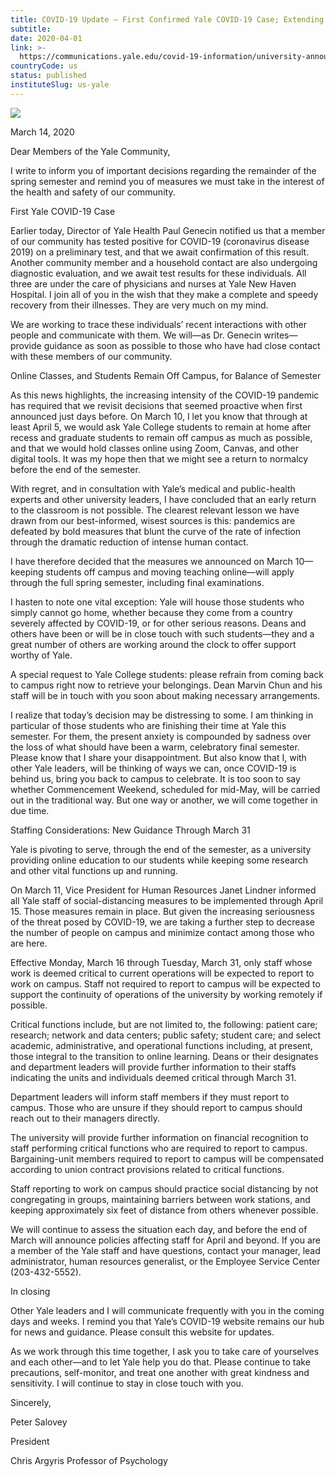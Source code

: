 ```yaml
---
title: COVID-19 Update – First Confirmed Yale COVID-19 Case; Extending Online Instruction to End of Spring Semester; Campus and Staffing Considerations
subtitle: 
date: 2020-04-01
link: >-
  https://communications.yale.edu/covid-19-information/university-announcements-about-covid-19/covid-19-update-first-confirmed-yale
countryCode: us
status: published
instituteSlug: us-yale
---
```

![](https://covid19.yale.edu/misc/favicon.ico)

March 14, 2020

Dear Members of the Yale Community,

I write to inform you of important decisions regarding the remainder of the spring semester and remind you of measures we must take in the interest of the health and safety of our community.

First Yale COVID-19 Case

Earlier today, Director of Yale Health Paul Genecin notified us that a member of our community has tested positive for COVID-19 (coronavirus disease 2019) on a preliminary test, and that we await confirmation of this result. Another community member and a household contact are also undergoing diagnostic evaluation, and we await test results for these individuals. All three are under the care of physicians and nurses at Yale New Haven Hospital. I join all of you in the wish that they make a complete and speedy recovery from their illnesses. They are very much on my mind.

We are working to trace these individuals’ recent interactions with other people and communicate with them. We will—as Dr. Genecin writes—provide guidance as soon as possible to those who have had close contact with these members of our community.

Online Classes, and Students Remain Off Campus, for Balance of Semester

As this news highlights, the increasing intensity of the COVID-19 pandemic has required that we revisit decisions that seemed proactive when first announced just days before. On March 10, I let you know that through at least April 5, we would ask Yale College students to remain at home after recess and graduate students to remain off campus as much as possible, and that we would hold classes online using Zoom, Canvas, and other digital tools. It was my hope then that we might see a return to normalcy before the end of the semester.

With regret, and in consultation with Yale’s medical and public-health experts and other university leaders, I have concluded that an early return to the classroom is not possible. The clearest relevant lesson we have drawn from our best-informed, wisest sources is this: pandemics are defeated by bold measures that blunt the curve of the rate of infection through the dramatic reduction of intense human contact.

I have therefore decided that the measures we announced on March 10—keeping students off campus and moving teaching online—will apply through the full spring semester, including final examinations.

I hasten to note one vital exception: Yale will house those students who simply cannot go home, whether because they come from a country severely affected by COVID-19, or for other serious reasons. Deans and others have been or will be in close touch with such students—they and a great number of others are working around the clock to offer support worthy of Yale.

A special request to Yale College students: please refrain from coming back to campus right now to retrieve your belongings. Dean Marvin Chun and his staff will be in touch with you soon about making necessary arrangements.

I realize that today’s decision may be distressing to some. I am thinking in particular of those students who are finishing their time at Yale this semester. For them, the present anxiety is compounded by sadness over the loss of what should have been a warm, celebratory final semester. Please know that I share your disappointment. But also know that I, with other Yale leaders, will be thinking of ways we can, once COVID-19 is behind us, bring you back to campus to celebrate. It is too soon to say whether Commencement Weekend, scheduled for mid-May, will be carried out in the traditional way. But one way or another, we will come together in due time.

Staffing Considerations: New Guidance Through March 31

Yale is pivoting to serve, through the end of the semester, as a university providing online education to our students while keeping some research and other vital functions up and running.

On March 11, Vice President for Human Resources Janet Lindner informed all Yale staff of social-distancing measures to be implemented through April 15. Those measures remain in place. But given the increasing seriousness of the threat posed by COVID-19, we are taking a further step to decrease the number of people on campus and minimize contact among those who are here.

Effective Monday, March 16 through Tuesday, March 31, only staff whose work is deemed critical to current operations will be expected to report to work on campus. Staff not required to report to campus will be expected to support the continuity of operations of the university by working remotely if possible.

Critical functions include, but are not limited to, the following: patient care; research; network and data centers; public safety; student care; and select academic, administrative, and operational functions including, at present, those integral to the transition to online learning. Deans or their designates and department leaders will provide further information to their staffs indicating the units and individuals deemed critical through March 31.

Department leaders will inform staff members if they must report to campus. Those who are unsure if they should report to campus should reach out to their managers directly.

The university will provide further information on financial recognition to staff performing critical functions who are required to report to campus. Bargaining-unit members required to report to campus will be compensated according to union contract provisions related to critical functions.

Staff reporting to work on campus should practice social distancing by not congregating in groups, maintaining barriers between work stations, and keeping approximately six feet of distance from others whenever possible.

We will continue to assess the situation each day, and before the end of March will announce policies affecting staff for April and beyond. If you are a member of the Yale staff and have questions, contact your manager, lead administrator, human resources generalist, or the Employee Service Center (203-432-5552).

In closing

Other Yale leaders and I will communicate frequently with you in the coming days and weeks. I remind you that Yale’s COVID-19 website remains our hub for news and guidance. Please consult this website for updates.

As we work through this time together, I ask you to take care of yourselves and each other—and to let Yale help you do that. Please continue to take precautions, self-monitor, and treat one another with great kindness and sensitivity. I will continue to stay in close touch with you.

Sincerely,

Peter Salovey

President

Chris Argyris Professor of Psychology